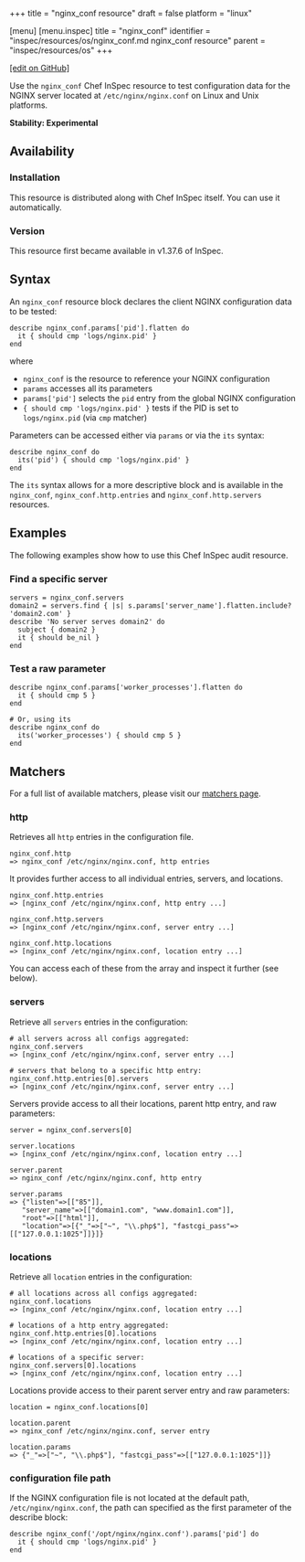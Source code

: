 +++
title = "nginx_conf resource"
draft = false
platform = "linux"

[menu]
  [menu.inspec]
    title = "nginx_conf"
    identifier = "inspec/resources/os/nginx_conf.md nginx_conf resource"
    parent = "inspec/resources/os"
+++

[\[edit on GitHub\]](https://github.com/inspec/inspec/blob/master/docs-chef-io/content/inspec/resources/nginx_conf.md)

Use the `nginx_conf` Chef InSpec resource to test configuration data for the NGINX server located at `/etc/nginx/nginx.conf` on Linux and Unix platforms.

**Stability: Experimental**

## Availability

### Installation

This resource is distributed along with Chef InSpec itself. You can use it automatically.

### Version

This resource first became available in v1.37.6 of InSpec.

## Syntax

An `nginx_conf` resource block declares the client NGINX configuration data to be tested:

    describe nginx_conf.params['pid'].flatten do
      it { should cmp 'logs/nginx.pid' }
    end

where

- `nginx_conf` is the resource to reference your NGINX configuration
- `params` accesses all its parameters
- `params['pid']` selects the `pid` entry from the global NGINX configuration
- `{ should cmp 'logs/nginx.pid' }` tests if the PID is set to `logs/nginx.pid` (via `cmp` matcher)

Parameters can be accessed either via `params` or via the `its` syntax:

    describe nginx_conf do
      its('pid') { should cmp 'logs/nginx.pid' }
    end

The `its` syntax allows for a more descriptive block and is available in the `nginx_conf`, `nginx_conf.http.entries` and `nginx_conf.http.servers` resources.

## Examples

The following examples show how to use this Chef InSpec audit resource.

### Find a specific server

    servers = nginx_conf.servers
    domain2 = servers.find { |s| s.params['server_name'].flatten.include? 'domain2.com' }
    describe 'No server serves domain2' do
      subject { domain2 }
      it { should be_nil }
    end

### Test a raw parameter

    describe nginx_conf.params['worker_processes'].flatten do
      it { should cmp 5 }
    end

    # Or, using its
    describe nginx_conf do
      its('worker_processes') { should cmp 5 }
    end

## Matchers

For a full list of available matchers, please visit our [matchers page](/inspec/matchers/).

### http

Retrieves all `http` entries in the configuration file.

    nginx_conf.http
    => nginx_conf /etc/nginx/nginx.conf, http entries

It provides further access to all individual entries, servers, and locations.

    nginx_conf.http.entries
    => [nginx_conf /etc/nginx/nginx.conf, http entry ...]

    nginx_conf.http.servers
    => [nginx_conf /etc/nginx/nginx.conf, server entry ...]

    nginx_conf.http.locations
    => [nginx_conf /etc/nginx/nginx.conf, location entry ...]

You can access each of these from the array and inspect it further (see below).

### servers

Retrieve all `servers` entries in the configuration:

    # all servers across all configs aggregated:
    nginx_conf.servers
    => [nginx_conf /etc/nginx/nginx.conf, server entry ...]

    # servers that belong to a specific http entry:
    nginx_conf.http.entries[0].servers
    => [nginx_conf /etc/nginx/nginx.conf, server entry ...]

Servers provide access to all their locations, parent http entry, and raw parameters:

    server = nginx_conf.servers[0]

    server.locations
    => [nginx_conf /etc/nginx/nginx.conf, location entry ...]

    server.parent
    => nginx_conf /etc/nginx/nginx.conf, http entry

    server.params
    => {"listen"=>[["85"]],
       "server_name"=>[["domain1.com", "www.domain1.com"]],
       "root"=>[["html"]],
       "location"=>[{"_"=>["~", "\\.php$"], "fastcgi_pass"=>[["127.0.0.1:1025"]]}]}

### locations

Retrieve all `location` entries in the configuration:

    # all locations across all configs aggregated:
    nginx_conf.locations
    => [nginx_conf /etc/nginx/nginx.conf, location entry ...]

    # locations of a http entry aggregated:
    nginx_conf.http.entries[0].locations
    => [nginx_conf /etc/nginx/nginx.conf, location entry ...]

    # locations of a specific server:
    nginx_conf.servers[0].locations
    => [nginx_conf /etc/nginx/nginx.conf, location entry ...]

Locations provide access to their parent server entry and raw parameters:

    location = nginx_conf.locations[0]

    location.parent
    => nginx_conf /etc/nginx/nginx.conf, server entry

    location.params
    => {"_"=>["~", "\\.php$"], "fastcgi_pass"=>[["127.0.0.1:1025"]]}

### configuration file path

If the NGINX configuration file is not located at the default path, `/etc/nginx/nginx.conf`, the path can specified as the first parameter of the describe block:

    describe nginx_conf('/opt/nginx/nginx.conf').params['pid'] do
      it { should cmp 'logs/nginx.pid' }
    end
